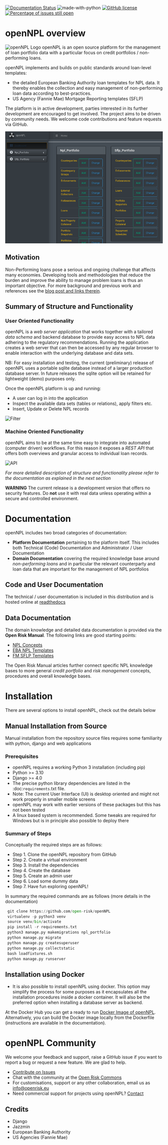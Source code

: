 [![Documentation Status](https://readthedocs.org/projects/opennpl/badge/?version=latest)](https://opennpl.readthedocs.io/en/latest/?badge=latest)
![made-with-python](https://img.shields.io/badge/Made%20with-Python-1f425f.svg)
[![GitHub license](https://img.shields.io/github/license/Naereen/StrapDown.js.svg)](https://github.com/Naereen/StrapDown.js/blob/master/LICENSE)
[![Percentage of issues still open](http://isitmaintained.com/badge/open/Naereen/badges.svg)](http://isitmaintained.com/project/Naereen/badges "Percentage of issues still open")


# openNPL overview
![openNPL Logo](/docs/source/opennpl-logo.png) openNPL is an open source platform for the management of loan portfolio data with a particular focus on credit portfolios / non-performing loans. 

openNPL implements and builds on public standards around loan-level templates:

* the detailed European Banking Authority loan templates for NPL data. It thereby enables the collection and easy management of non-performing loan data according to best-practices.
* US Agency (Fannie Mae) Mortgage Reporting templates (SFLP)

The platform is in active development, parties interested in its further development are encouraged to get involved. The project aims to be driven by community needs. We welcome code contributions and feature requests via GitHub.

![Landing](/docs/source/screenshots/landing.png)

## Motivation
Non-Performing loans pose a serious and ongoing challenge that affects many economies. Developing tools and methodologies that reduce the burden and improve the ability to manage problem loans is thus an important objective. For more background and previous work and references see the [blog post and links therein](https://www.openriskmanagement.com/opennpl-open-source-npl-platform-first-release/).

## Summary of Structure and Functionality

### User Oriented Functionality

openNPL is a *web server application* that works together with a tailored *data schema* and backend database to provide easy access to NPL data adhering to the regulatory recommendations. Running the application creates a web server that can then be accessed by any regular browser to enable interaction with the underlying database and data sets. 

NB: For easy installation and testing, the current (preliminary) release of openNPL uses a portable sqlite database instead of a larger production database server. In future releases the sqlite option will be retained for lightweight (demo) purposes only.  

Once the openNPL platform is up and running:

* A user can log in into the application
* Inspect the available data sets (tables or relations), apply filters etc.
* Insert, Update or Delete NPL records

![Filter](/docs/source/screenshots/filter.png)

### Machine Oriented Functionality
openNPL aims to be at the same time easy to integrate into automated (computer driven) workflows. For this reason it exposes a *REST API* that offers both overviews and granular access to individual loan records.

![API](/docs/source/API.png)

*For more detailed description of structure and functionality please refer to the documentation as explained in the next section* 

**WARNING**
The current release is a development version that offers no security features. Do **not** use it with real data unless operating within a secure and controlled environment.

# Documentation
openNPL includes two broad categories of documentation:

* **Platform Documentation** pertaining to the platform itself. This includes both Technical (Code) Documentation
 and Administrator / User Documentation
* **Domain Documentation** covering the required knowledge base around *non-performing loans* and in 
particular the relevant counterparty and loan data that are important for the management of NPL portfolios

## Code and User Documentation
The technical / user documentation is included in this distribution and is hosted online at [readthedocs](http://opennpl.readthedocs.io) 

## Data Documentation
The domain knowledge and detailed data documentation is provided via the **Open Risk Manual**. The following links are good starting points:

* [NPL Concepts](https://www.openriskmanual.org/wiki/Category:NPL)
* [EBA NPL Templates](https://www.openriskmanual.org/wiki/EBA_NPL_Template)
* [FM SFLP Templates](https://www.openriskmanual.org/wiki/FM_SFLP_Template)

The Open Risk Manual articles further connect specific NPL knowledge bases to more general *credit portfolio* and *risk management* concepts, procedures and overall knowledge bases.

# Installation 
There are several options to install openNPL, check out the details below

## Manual Installation from Source 
Manual installation from the repository source files requires some familiarity with python, django and web applications

### Prerequisites
- openNPL requires a working Python 3 installation (including pip)
- Python >= 3.10
- Django >= 4.0
- The precise python library dependencies are listed in the :doc:`requirements`.txt file.
- Note: The current User Interface (UI) is desktop oriented and might not work properly in smaller mobile screens
- openNPL may work with earlier versions of these packages but this has not been tested
- A linux based system is recommended. Some tweaks are required for Windows but is in principle also possible to deploy there

### Summary of Steps
Conceptually the required steps are as follows:
* Step 1. Clone the openNPL repository from GitHub
* Step 2. Create a virtual environment
* Step 3. Install the dependencies
* Step 4. Create the database
* Step 5. Create an admin user
* Step 6. Load some dummy data
* Step 7. Have fun exploring openNPL!

In summary the required commands are as follows (more details in the documentation)
``` python
 git clone https://github.com/open-risk/openNPL
 virtualenv -p python3 venv
 source venv/bin/activate
 pip install -r requirements.txt
 python3 manage.py makemigrations npl_portfolio
 python manage.py migrate
 python manage.py createsuperuser
 python manage.py collectstatic
 bash loadfixtures.sh
 python manage.py runserver
```

## Installation using Docker

* It is also possible to install openNPL using docker. This option may simplify the process for some purposes as it encapsulates all the installation procedures inside a docker container. It will also be the preferred option when installing a database server as backend.
  
At the Docker Hub you can get a ready to run [Docker Image of openNPL](https://hub.docker.com/repository/docker/openrisk/opennpl_web). Alternatively, you can build the Docker image locally from the Dockerfile (instructions are available in the documentation).

# openNPL Community
We welcome your feedback and support, raise a GitHub issue if you want to report a bug or request a new feature. We are glad to help.

- [Contribute on Issues](<https://github.com/open-risk/openNPL/issues>)
- Chat with the community at the [Open Risk Commons](<https://www.openriskcommons.org/c/open-source/opennpl/13>)
- For customisations, support or any other collaboration, email us as <info@openrisk.eu>
- Need commercial support for projects using openNPL? [Contact](https://www.openriskmanagement.com/contact/)

## Credits

* Django
* Jazzmin
* European Banking Authority
* US Agencies (Fannie Mae)
